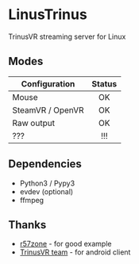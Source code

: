 # LinusTrinus

TrinusVR streaming server for Linux

## Modes
|      Configuration      |   Status  |
| ----------------------- |:---------:|
| Mouse                   |   OK      |
| SteamVR / OpenVR        |   OK      |
| Raw output              |   OK      |
| ???                     |   !!!     |


## Dependencies

* Python3 / Pypy3
* evdev (optional)
* ffmpeg

## Thanks

* [r57zone](https://github.com/r57zone/OpenVR-OpenTrack) - for good example
* [TrinusVR team](https://www.trinusvirtualreality.com/) - for android client